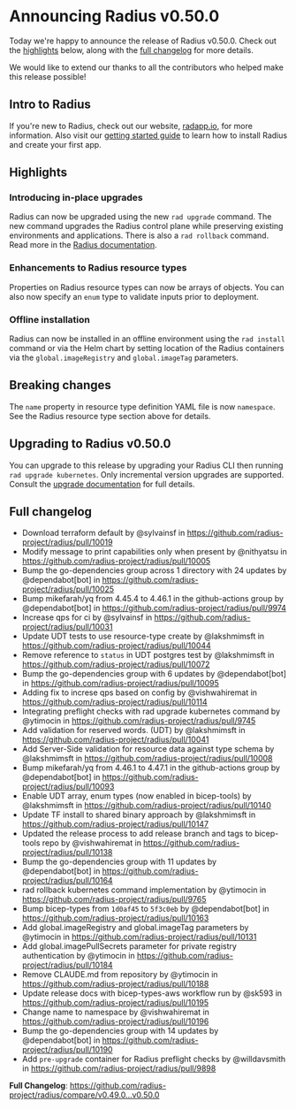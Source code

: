 # Announcing Radius v0.50.0

Today we're happy to announce the release of Radius v0.50.0. Check out the [highlights](#highlights) below, along with the [full changelog](#full-changelog) for more details.

We would like to extend our thanks to all the contributors who helped make this release possible!

## Intro to Radius

If you're new to Radius, check out our website, [radapp.io](https://radapp.io), for more information. Also visit our [getting started guide](https://docs.radapp.io/getting-started/) to learn how to install Radius and create your first app.

## Highlights

### Introducing in-place upgrades

Radius can now be upgraded using the new `rad upgrade` command. The new command upgrades the Radius control plane while preserving existing environments and applications. There is also a `rad rollback` command. Read more in the [Radius documentation](https://docs.radapp.io/guides/operations/kubernetes/kubernetes-upgrade/).

### Enhancements to Radius resource types

Properties on Radius resource types can now be arrays of objects. You can also now specify an `enum` type to validate inputs prior to deployment. 

### Offline installation

Radius can now be installed in an offline environment using the `rad install` command or via the Helm chart by setting location of the Radius containers via the `global.imageRegistry` and `global.imageTag` parameters. 

## Breaking changes

The `name` property in resource type definition YAML file is now `namespace`. See the Radius resource type section above for details.

## Upgrading to Radius v0.50.0

You can upgrade to this release by upgrading your Radius CLI then running `rad upgrade kubernetes`. Only incremental version upgrades are supported. Consult the [upgrade documentation](https://docs.radapp.io/guides/operations/kubernetes/kubernetes-upgrade/) for full details.

## Full changelog

* Download terraform default by @sylvainsf in https://github.com/radius-project/radius/pull/10019
* Modify message to print capabilities only when present by @nithyatsu in https://github.com/radius-project/radius/pull/10005
* Bump the go-dependencies group across 1 directory with 24 updates by @dependabot[bot] in https://github.com/radius-project/radius/pull/10025
* Bump mikefarah/yq from 4.45.4 to 4.46.1 in the github-actions group by @dependabot[bot] in https://github.com/radius-project/radius/pull/9974
* Increase qps for ci by @sylvainsf in https://github.com/radius-project/radius/pull/10031
* Update UDT tests to use resource-type create by @lakshmimsft in https://github.com/radius-project/radius/pull/10044
* Remove reference to `status` in UDT postgres test by @lakshmimsft in https://github.com/radius-project/radius/pull/10072
* Bump the go-dependencies group with 6 updates by @dependabot[bot] in https://github.com/radius-project/radius/pull/10095
* Adding fix to increse qps based on config by @vishwahiremat in https://github.com/radius-project/radius/pull/10114
* Integrating preflight checks with rad upgrade kubernetes command by @ytimocin in https://github.com/radius-project/radius/pull/9745
* Add validation for reserved words. (UDT) by @lakshmimsft in https://github.com/radius-project/radius/pull/10041
* Add Server-Side validation for resource data against type schema by @lakshmimsft in https://github.com/radius-project/radius/pull/10008
* Bump mikefarah/yq from 4.46.1 to 4.47.1 in the github-actions group by @dependabot[bot] in https://github.com/radius-project/radius/pull/10093
* Enable UDT array, enum types (now enabled in bicep-tools) by @lakshmimsft in https://github.com/radius-project/radius/pull/10140
* Update TF install to shared binary approach by @lakshmimsft in https://github.com/radius-project/radius/pull/10147
* Updated the release process to add release branch and tags to bicep-tools repo by @vishwahiremat in https://github.com/radius-project/radius/pull/10138
* Bump the go-dependencies group with 11 updates by @dependabot[bot] in https://github.com/radius-project/radius/pull/10164
* rad rollback kubernetes command implementation by @ytimocin in https://github.com/radius-project/radius/pull/9765
* Bump bicep-types from `1d0af45` to `5f3c0eb` by @dependabot[bot] in https://github.com/radius-project/radius/pull/10163
* Add global.imageRegistry and global.imageTag parameters by @ytimocin in https://github.com/radius-project/radius/pull/10131
* Add global.imagePullSecrets parameter for private registry authentication by @ytimocin in https://github.com/radius-project/radius/pull/10184
* Remove CLAUDE.md from repository by @ytimocin in https://github.com/radius-project/radius/pull/10188
* Update release docs with bicep-types-aws workflow run by @sk593 in https://github.com/radius-project/radius/pull/10195
* Change name to namespace by @vishwahiremat in https://github.com/radius-project/radius/pull/10196
* Bump the go-dependencies group with 14 updates by @dependabot[bot] in https://github.com/radius-project/radius/pull/10190
* Add `pre-upgrade` container for Radius preflight checks by @willdavsmith in https://github.com/radius-project/radius/pull/9898

**Full Changelog**: https://github.com/radius-project/radius/compare/v0.49.0...v0.50.0